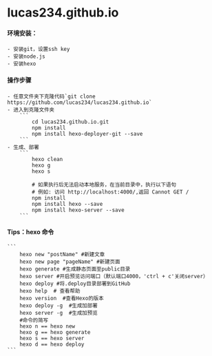 # lucas234.github.io
#### 环境安装：
	- 安装git，设置ssh key
	- 安装node.js
	- 安装hexo

#### 操作步骤

	- 任意文件夹下克隆代码`git clone https://github.com/lucas234/lucas234.github.io`
	- 进入到克隆文件夹
		```
			cd lucas234.github.io.git
			npm install
			npm install hexo-deployer-git --save
		```
	- 生成、部署
		```
			hexo clean
			hexo g
			hexo s
			
			# 如果执行后无法启动本地服务，在当前目录中，执行以下语句
			# 例如: 访问 http://localhost:4000/,返回 Cannot GET /
			npm install
			npm install hexo --save
			npm install hexo-server --save
		```

#### Tips：hexo 命令
	```
		hexo new "postName" #新建文章
		hexo new page "pageName" #新建页面
		hexo generate #生成静态页面至public目录
		hexo server #开启预览访问端口（默认端口4000，'ctrl + c'关闭server）
		hexo deploy #将.deploy目录部署到GitHub
		hexo help  # 查看帮助
		hexo version  #查看Hexo的版本
		hexo deploy -g  #生成加部署
		hexo server -g  #生成加预览
		#命令的简写
		hexo n == hexo new
		hexo g == hexo generate
		hexo s == hexo server
		hexo d == hexo deploy
	```

